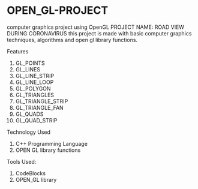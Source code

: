 # OPEN_GL-PROJECT
computer graphics project using OpenGL 
PROJECT NAME: ROAD VIEW DURING CORONAVIRUS
this project is made with basic computer graphics techniques, algorithms and open gl library functions.

Features
1. GL_POINTS
2. GL_LINES
3. GL_LINE_STRIP
4. GL_LINE_LOOP
5. GL_POLYGON
6. GL_TRIANGLES
7. GL_TRIANGLE_STRIP
8. GL_TRIANGLE_FAN
9. GL_QUADS
10. GL_QUAD_STRIP

Technology Used
1. C++ Programming Language
2. OPEN GL library functions


Tools Used: 
1. CodeBlocks
2. OPEN_GL library
